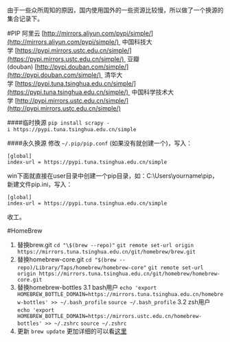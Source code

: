 由于一些众所周知的原因，国内使用国外的一些资源比较慢，所以做了一个换源的集合记录下。

#PIP 
阿里云 [http://mirrors.aliyun.com/pypi/simple/](http://mirrors.aliyun.com/pypi/simple/) 
中国科技大学 [https://pypi.mirrors.ustc.edu.cn/simple/](https://pypi.mirrors.ustc.edu.cn/simple/) 
豆瓣(douban) [http://pypi.douban.com/simple/](http://pypi.douban.com/simple/) 
清华大学 [https://pypi.tuna.tsinghua.edu.cn/simple/](https://pypi.tuna.tsinghua.edu.cn/simple/) 
中国科学技术大学 [http://pypi.mirrors.ustc.edu.cn/simple/](http://pypi.mirrors.ustc.edu.cn/simple/)

####临时换源
`pip install scrapy -i https://pypi.tuna.tsinghua.edu.cn/simple`

####永久换源
修改 `~/.pip/pip.conf` (如果没有就创建一个)，写入：
```
[global]
index-url = https://pypi.tuna.tsinghua.edu.cn/simple
```

win下面就直接在user目录中创建一个pip目录，如：C:\Users\yourname\pip，新建文件pip.ini，写入：
```
[global]
index-url = https://pypi.tuna.tsinghua.edu.cn/simple
```
收工。

#HomeBrew
1. 替换brew.git
`cd "\$(brew --repo)"`
`git remote set-url origin https://mirrors.tuna.tsinghua.edu.cn/git/homebrew/brew.git`
2. 替换homebrew-core.git
`cd "$(brew --repo)/Library/Taps/homebrew/homebrew-core"`
`git remote set-url origin https://mirrors.tuna.tsinghua.edu.cn/git/homebrew/homebrew-core.git`
3. 替换homebrew-bottles
3.1 bash用户
`echo 'export HOMEBREW_BOTTLE_DOMAIN=https://mirrors.tuna.tsinghua.edu.cn/homebrew-bottles' >> ~/.bash_profile`
`source ~/.bash_profile`
3.2 zsh用户
`echo 'export HOMEBREW_BOTTLE_DOMAIN=https://mirrors.ustc.edu.cn/homebrew-bottles' >> ~/.zshrc`
`source ~/.zshrc`
4. 更新
`brew update`
更加详细的可以看[这里](https://musoucrow.github.io/2017/03/29/brew_changing/)
